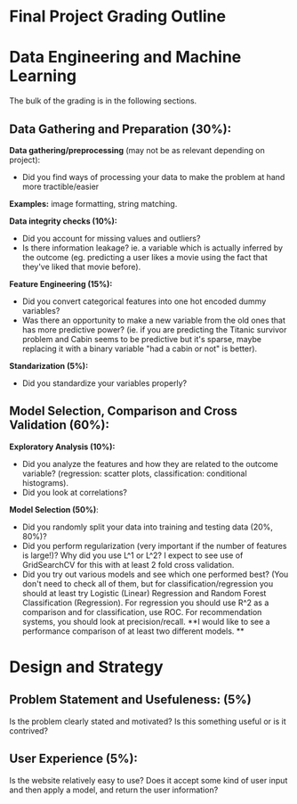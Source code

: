 # Final Project Grading Outline

# Data Engineering and Machine Learning

The bulk of the grading is in the following sections.

## Data Gathering and Preparation (30%):

**Data gathering/preprocessing** (may not be as relevant depending on project):

- Did you find ways of processing your data to make the problem at hand more tractible/easier

**Examples:** image formatting, string matching.

**Data integrity checks (10%):** 

- Did you account for missing values and outliers? 
- Is there information leakage? ie. a variable which is actually inferred by the outcome (eg. predicting a user likes a movie using the fact that they've liked that movie before).

**Feature Engineering (15%):** 
- Did you convert categorical features into one hot encoded dummy variables? 
- Was there an opportunity to make a new variable from the old ones that has more predictive power? (ie. if you are predicting the Titanic survivor problem and Cabin seems to be predictive but it's sparse, maybe replacing it with a binary variable "had a cabin or not" is better). 

**Standarization (5%):** 
- Did you standardize your variables properly?

## Model Selection, Comparison and Cross Validation (60%):

**Exploratory Analysis (10%):** 
- Did you analyze the features and how they are related to the outcome variable? (regression: scatter plots, classification: conditional histograms). 
- Did you look at correlations?

**Model Selection (50%)**: 
- Did you randomly split your data into training and testing data (20%, 80%)?
- Did you perform regularization (very important if the number of features is large!)? Why did you use L^1 or L^2? I expect to see use of GridSearchCV for this with at least 2 fold cross validation.
- Did you try out various models and see which one performed best? (You don't need to check all of them, but for classification/regression you should at least try Logistic (Linear) Regression and Random Forest Classification (Regression). For regression you should use R^2 as a comparison and for classification, use ROC. For recommendation systems, you should look at precision/recall. **I would like to see a performance comparison of at least two different models. **


# Design and Strategy

## Problem Statement and Usefuleness: (5%)

Is the problem clearly stated and motivated? Is this something useful or is it contrived?

## User Experience (5%):

Is the website relatively easy to use? Does it accept some kind of user input and then apply a model, and return
the user information?









 
